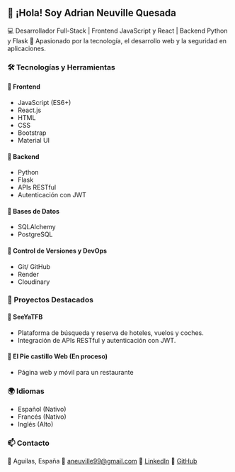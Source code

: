 ## 👋 ¡Hola! Soy Adrian Neuville Quesada

💻 Desarrollador Full-Stack | Frontend JavaScript y React | Backend Python y Flask
🚀 Apasionado por la tecnología, el desarrollo web y la seguridad en aplicaciones.

### 🛠️ Tecnologías y Herramientas

#### 🔹 Frontend
- JavaScript (ES6+)
- React.js
- HTML
- CSS
- Bootstrap
- Material UI

#### 🔹 Backend
- Python
- Flask
- APIs RESTful
- Autenticación con JWT

#### 🔹 Bases de Datos
- SQLAlchemy
- PostgreSQL

#### 🔹 Control de Versiones y DevOps
- Git/ GitHub
- Render
- Cloudinary

### 📌 Proyectos Destacados

#### 🔸 SeeYaTFB
- Plataforma de búsqueda y reserva de hoteles, vuelos y coches.
- Integración de APIs RESTful y autenticación con JWT.

#### 🔸 El Pie castillo Web (En proceso)
- Página web y móvil para un restaurante

### 🌍 Idiomas
- Español (Nativo)
- Francés (Nativo)
- Inglés (Alto)

### 📫 Contacto
📍 Aguilas, España
📧 aneuville99@gmail.com
🔗 [LinkedIn](https://www.linkedin.com/in/adrianneuville)
🔗 [GitHub](https://github.com/AdrianNQ99)
